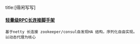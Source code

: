 title:[得闲写写]
#### [轻量级RPC长连接脚手架](https://github.com/fdisk123/original/tree/snapshot2.11)

```` 
基于netty 长连接 zookeeper/consul自发现HA 结构，序列化自由实现。
以动态代理为核心

````
